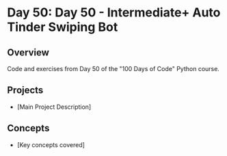 # Day 50: Day 50 - Intermediate+ Auto Tinder Swiping Bot

## Overview
Code and exercises from Day 50 of the "100 Days of Code" Python course.

## Projects
- [Main Project Description]

## Concepts
- [Key concepts covered]
